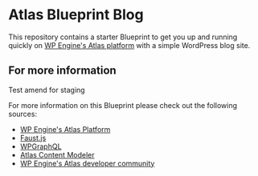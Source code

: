 # Atlas Blueprint Blog

This repository contains a starter Blueprint to get you up and running quickly on [WP Engine's Atlas platform](https://wpengine.com/atlas/) with a simple WordPress blog site.

## For more information

Test amend for staging

For more information on this Blueprint please check out the following sources:

- [WP Engine's Atlas Platform](https://wpengine.com/atlas/)
- [Faust.js](https://faustjs.org)
- [WPGraphQL](https://www.wpgraphql.com)
- [Atlas Content Modeler](https://wordpress.org/plugins/atlas-content-modeler/)
- [WP Engine's Atlas developer community](https://developers.wpengine.com)
